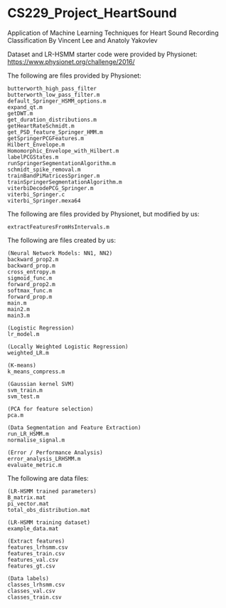 # CS229_Project_HeartSound
Application of Machine Learning Techniques for Heart Sound Recording Classification By Vincent Lee and Anatoly Yakovlev

Dataset and LR-HSMM starter code were provided by Physionet: https://www.physionet.org/challenge/2016/

The following are files provided by Physionet:

    butterworth_high_pass_filter
    butterworth_low_pass_filter.m
    default_Springer_HSMM_options.m
    expand_qt.m
    getDWT.m
    get_duration_distributions.m
    getHeartRateSchmidt.m
    get_PSD_feature_Springer_HMM.m
    getSpringerPCGFeatures.m
    Hilbert_Envelope.m
    Homomorphic_Envelope_with_Hilbert.m
    labelPCGStates.m
    runSpringerSegmentationAlgorithm.m
    schmidt_spike_removal.m
    trainBandPiMatricesSpringer.m
    trainSpringerSegmentationAlgorithm.m
    viterbiDecodePCG_Springer.m
    viterbi_Springer.c
    viterbi_Springer.mexa64

The following are files provided by Physionet, but modified by us:

    extractFeaturesFromHsIntervals.m

The following are files created by us:

    (Neural Network Models: NN1, NN2)
    backward_prop2.m		  
    backward_prop.m
    cross_entropy.m
    sigmoid_func.m
    forward_prop2.m
    softmax_func.m
    forward_prop.m
    main.m
    main2.m
    main3.m
    
    (Logistic Regression)
    lr_model.m
    
    (Locally Weighted Logistic Regression)
    weighted_LR.m
    
    (K-means)
    k_means_compress.m

    (Gaussian kernel SVM)
    svm_train.m
    svm_test.m

    (PCA for feature selection)
    pca.m
    
    (Data Segmentation and Feature Extraction)
    run_LR_HSMM.m
    normalise_signal.m
    
    (Error / Performance Analysis)
    error_analysis_LRHSMM.m
    evaluate_metric.m

The following are data files:
   
    (LR-HSMM trained parameters)
    B_matrix.mat
    pi_vector.mat
    total_obs_distribution.mat
    
    (LR-HSMM training dataset)
    example_data.mat
    
    (Extract features)
    features_lrhsmm.csv
    features_train.csv
    features_val.csv
    features_gt.csv
    
    (Data labels)
    classes_lrhsmm.csv
    classes_val.csv			  
    classes_train.csv		  
